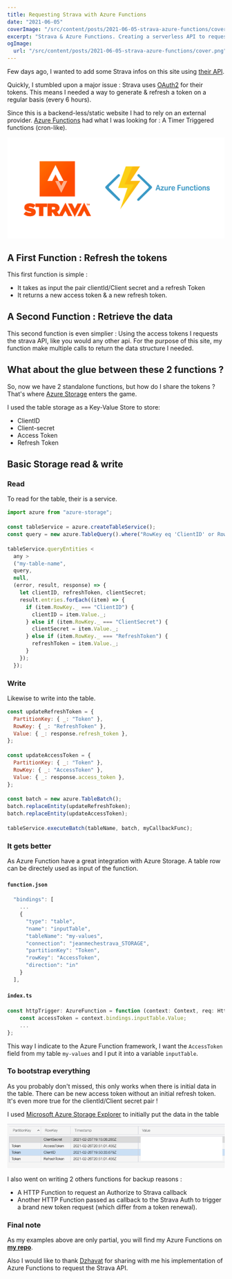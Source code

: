 ```yaml
---
title: Requesting Strava with Azure Functions
date: "2021-06-05"
coverImage: "/src/content/posts/2021-06-05-strava-azure-functions/cover.png"
excerpt: "Strava & Azure Functions. Creating a serverless API to request an OAuth2 based API"
ogImage:
  url: "/src/content/posts/2021-06-05-strava-azure-functions/cover.png"
---
```


Few days ago, I wanted to add some Strava infos on this site using [their API](https://developers.strava.com/docs/reference/).

Quickly, I stumbled upon a major issue : Strava uses [OAuth2](https://developers.strava.com/docs/authentication/#:~:text=To%20Get%20Support-,Introduction,keeps%20users'%20authentication%20details%20safe.) for their tokens. This means I needed a way to generate & refresh a token on a regular basis (every 6 hours).

Since this is a backend-less/static website I had to rely on an external provider. [Azure Functions](https://azure.microsoft.com/fr-fr/services/functions/) had what I was looking for : A Timer Triggered functions (cron-like).

![logos](/src/content/posts/2021-06-05-strava-azure-functions/logos.png)

## A First Function : Refresh the tokens

This first function is simple :

- It takes as input the pair clientId/Client secret and a refresh Token
- It returns a new access token & a new refresh token.

## A Second Function : Retrieve the data

This second function is even simplier :
Using the access tokens I requests the strava API, like you would any other api. For the purpose of this site, my function make multiple calls to return the data structure I needed.

## What about the glue between these 2 functions ?

So, now we have 2 standalone functions, but how do I share the tokens ?  
That's where [Azure Storage](https://azure.microsoft.com/fr-fr/services/storage/) enters the game.

I used the table storage as a Key-Value Store to store:

- ClientID
- Client-secret
- Access Token
- Refresh Token

## Basic Storage read & write

### Read

To read for the table, their is a service.

```javascript
import azure from "azure-storage";

const tableService = azure.createTableService();
const query = new azure.TableQuery().where("RowKey eq 'ClientID' or RowKey eq 'ClientSecret' or RowKey eq 'RefreshToken'");

tableService.queryEntities <
  any >
  ("my-table-name",
  query,
  null,
  (error, result, response) => {
    let clientID, refreshToken, clientSecret;
    result.entries.forEach((item) => {
      if (item.RowKey._ === "ClientID") {
        clientID = item.Value._;
      } else if (item.RowKey._ === "ClientSecret") {
        clientSecret = item.Value._;
      } else if (item.RowKey._ === "RefreshToken") {
        refreshToken = item.Value._;
      }
    });
  });
```

### Write

Likewise to write into the table.

```javascript
const updateRefreshToken = {
  PartitionKey: { _: "Token" },
  RowKey: { _: "RefreshToken" },
  Value: { _: response.refresh_token },
};

const updateAccessToken = {
  PartitionKey: { _: "Token" },
  RowKey: { _: "AccessToken" },
  Value: { _: response.access_token },
};

const batch = new azure.TableBatch();
batch.replaceEntity(updateRefreshToken);
batch.replaceEntity(updateAccessToken);

tableService.executeBatch(tableName, batch, myCallbackFunc);
```

### It gets better

As Azure Function have a great integration with Azure Storage. A table row can be directely used as input of the function.

#### **`function.json`**

```javascript
  "bindings": [
    ...
    {
      "type": "table",
      "name": "inputTable",
      "tableName": "my-values",
      "connection": "jeanmechestrava_STORAGE",
      "partitionKey": "Token",
      "rowKey": "AccessToken",
      "direction": "in"
    }
  ],
```

#### **`index.ts`**

```typescript
const httpTrigger: AzureFunction = function (context: Context, req: HttpRequest): Promise<void> {
    const accessToken = context.bindings.inputTable.Value;
    ...
};

```

This way I indicate to the Azure Function framework, I want the `AccessToken` field from my table `my-values` and I put it into a variable `inputTable`.

### To bootstrap everything

As you probably don't missed, this only works when there is initial data in the table. There can be new access token without an initial refresh token. It's even more true for the clientId/Client secret pair !

I used [Microsoft Azure Storage Explorer](https://azure.microsoft.com/fr-fr/features/storage-explorer/) to initially put the data in the table

![Screenshot of Azure Storage Explorer](src/content/posts/2021-06-05-strava-azure-functions/azure-storage-explorer.png "Screenshot of Azure Storage Explorer")

I also went on writing 2 others functions for backup reasons :

- A HTTP Function to request an Authorize to Strava callback
- Another HTTP Function passed as callback to the Strava Auth to trigger a brand new token request (which differ from a token renewal).

### Final note

As my examples above are only partial, you will find my Azure Functions on **[my repo](https://github.com/kyro38/strava-azure-functions)**.

Also I would like to thank [Dzhavat](https://dzhavat.github.io/) for sharing with me his implementation of Azure Functions to request the Strava API.
